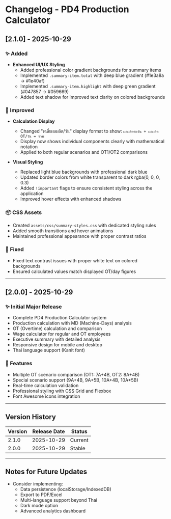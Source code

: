 # Changelog - PD4 Production Calculator

## [2.1.0] - 2025-10-29

### ✨ Added
- **Enhanced UI/UX Styling**
  - Added professional color gradient backgrounds for summary items
  - Implemented `.summary-item.total` with deep blue gradient (#1e3a8a → #1e40af)
  - Implemented `.summary-item.highlight` with deep green gradient (#047857 → #059669)
  - Added text shadow for improved text clarity on colored backgrounds

### 🔧 Improved
- **Calculation Display**
  - Changed "เฉลี่ยผลผลิต/วัน" display format to show: `ผลผลิตต่อวัน + ผลผลิต OT/วัน = รวม`
  - Display now shows individual components clearly with mathematical notation
  - Applied to both regular scenarios and OT1/OT2 comparisons

- **Visual Styling**
  - Replaced light blue backgrounds with professional dark blue
  - Updated border colors from white transparent to dark rgba(0, 0, 0, 0.3)
  - Added `!important` flags to ensure consistent styling across the application
  - Improved hover effects with enhanced shadows

### 📦 CSS Assets
- Created `assets/css/summary-styles.css` with dedicated styling rules
- Added smooth transitions and hover animations
- Maintained professional appearance with proper contrast ratios

### 🐛 Fixed
- Fixed text contrast issues with proper white text on colored backgrounds
- Ensured calculated values match displayed OT/day figures

---

## [2.0.0] - 2025-10-29

### ✨ Initial Major Release
- Complete PD4 Production Calculator system
- Production calculation with MD (Machine-Days) analysis
- OT (Overtime) calculation and comparison
- Wage calculator for regular and OT employees
- Executive summary with detailed analysis
- Responsive design for mobile and desktop
- Thai language support (Kanit font)

### 🎯 Features
- Multiple OT scenario comparison (OT1: 7A+4B, OT2: 8A+4B)
- Special scenario support (9A+4B, 9A+5B, 10A+4B, 10A+5B)
- Real-time calculation validation
- Professional styling with CSS Grid and Flexbox
- Font Awesome icons integration

---

## Version History

| Version | Release Date | Status |
|---------|-------------|--------|
| 2.1.0   | 2025-10-29  | Current |
| 2.0.0   | 2025-10-29  | Stable |

---

## Notes for Future Updates

- Consider implementing:
  - Data persistence (localStorage/IndexedDB)
  - Export to PDF/Excel
  - Multi-language support beyond Thai
  - Dark mode option
  - Advanced analytics dashboard
